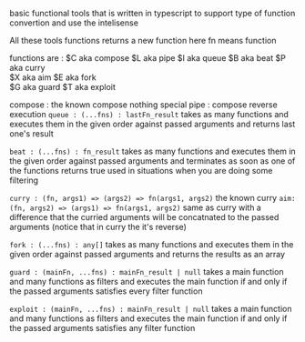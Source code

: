 basic functional tools that is written in typescript to support type of function convertion and use the intelisense

All these tools functions returns a new function
here fn means function

functions are :
$C aka compose 
$L aka pipe
$I aka queue 
$B aka beat
$P aka curry  
$X aka aim
$E aka fork  
$G aka guard
$T aka exploit

compose : the known compose nothing special
pipe : compose reverse execution
`queue : (...fns) : lastFn_result`
takes as many functions and executes them in the given order against passed arguments and returns last one's result

`beat : (...fns) : fn_result`
takes as many functions and executes them in the given order against passed arguments and terminates as soon as one of the functions returns true
used in situations when you are doing some filtering

`curry : (fn, args1) => (args2) => fn(args1, args2)` the known curry
`aim: (fn, args2) => (args1) => fn(args1, args2)` same as curry with a difference that the curried arguments will be concatnated to the passed arguments (notice that in curry the it's reverse)

`fork : (...fns) : any[]`
takes as many functions and executes them in the given order against passed arguments and returns the results as an array

`guard : (mainFn, ...fns) : mainFn_result | null`
takes a main function and many functions as filters and executes the main function if and only if the passed arguments satisfies every filter function

`exploit : (mainFn, ...fns) : mainFn_result | null`
takes a main function and many functions as filters and executes the main function if and only if the passed arguments satisfies any filter function
